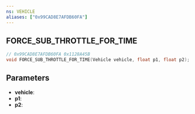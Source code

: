 ```yaml
---
ns: VEHICLE
aliases: ["0x99CAD8E7AFDB60FA"]
---
```

## FORCE_SUB_THROTTLE_FOR_TIME

```c
// 0x99CAD8E7AFDB60FA 0x1128A45B
void FORCE_SUB_THROTTLE_FOR_TIME(Vehicle vehicle, float p1, float p2);
```


## Parameters
* **vehicle**: 
* **p1**: 
* **p2**: 

